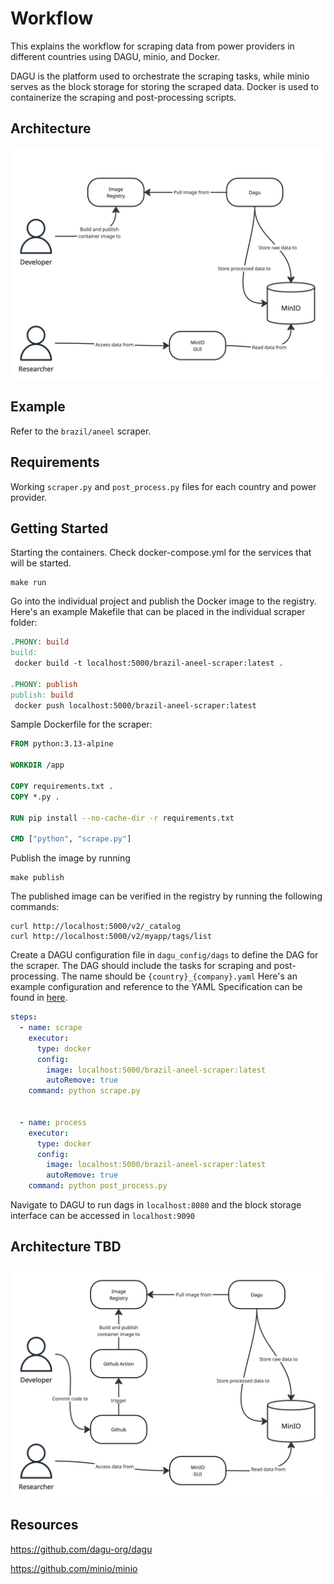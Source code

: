 # Workflow

This explains the workflow for scraping data from power providers in different countries using DAGU, minio, and Docker.

DAGU is the platform used to orchestrate the scraping tasks, while minio serves as the block storage for storing the scraped data. Docker is used to containerize the scraping and post-processing scripts.

## Architecture

![Architecture](./img/Architecture.jpg)

## Example

Refer to the `brazil/aneel` scraper.

## Requirements

Working `scraper.py` and `post_process.py` files for each country and power provider.

## Getting Started

Starting the containers. Check docker-compose.yml for the services that will be started.

```
make run
```

Go into the individual project and publish the Docker image to the registry.
Here's an example Makefile that can be placed in the individual scraper folder:

```Makefile
.PHONY: build
build:
 docker build -t localhost:5000/brazil-aneel-scraper:latest .

.PHONY: publish
publish: build
 docker push localhost:5000/brazil-aneel-scraper:latest

```

Sample Dockerfile for the scraper:

```Dockerfile
FROM python:3.13-alpine

WORKDIR /app

COPY requirements.txt .
COPY *.py .

RUN pip install --no-cache-dir -r requirements.txt

CMD ["python", "scrape.py"]
```

Publish the image by running

```shell
make publish
```

The published image can be verified in the registry by running the following commands:

```
curl http://localhost:5000/v2/_catalog
curl http://localhost:5000/v2/myapp/tags/list
```

Create a DAGU configuration file in `dagu_config/dags` to define the DAG for the scraper.
The DAG should include the tasks for scraping and post-processing.
The name should be `{country}_{company}.yaml` Here's an example configuration and reference to the YAML Specification can be found in [here](https://docs.dagu.cloud/reference/yaml).

```yaml
steps:
  - name: scrape
    executor:
      type: docker
      config:
        image: localhost:5000/brazil-aneel-scraper:latest
        autoRemove: true
    command: python scrape.py


  - name: process
    executor:
      type: docker
      config:
        image: localhost:5000/brazil-aneel-scraper:latest
        autoRemove: true
    command: python post_process.py
```

Navigate to DAGU to run dags in `localhost:8080`
and the block storage interface can be accessed in `localhost:9090`

## Architecture TBD

![Architecture Ideal](./img/Architecture-Ideal.jpg)

## Resources

<https://github.com/dagu-org/dagu>

<https://github.com/minio/minio>
